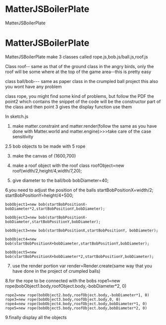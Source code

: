 # MatterJSBoilerPlate
MatterJSBoilerPlate

# MatterJSBoilerPlate
MatterJSBoilerPlate
make 3 classes called rope.js,bob.js/ball.js,roof.js

Class roof-- same as that of the ground class in the angry birds,
only the roof will be some where at the top of the game area--this is pretty easy

class ball/bob--- same as paper class in the crumpled ball project
this also you wont have any problem

class rope, you might find some kind of problems, but follow the PDF
the point2 which contains the snippet of the code will be the constructor part of the class
and then point 3 gives the display function use them

In sketch.js
1. make matter.constraint and matter.render(follow the same as you have done with Matter.world and matter.engine)>>>take care of the case sensitivity

2.5 bob objects to be made with 5 rope

3. make the canvas of (1600,700)

4. make a roof object with the roof class
roofObject=new roof(width/2,height/4,width/7,20);

5. give diameter to the ball/bob
bobDiameter=40;

6.you need to adjust the position of the balls 
    startBobPositionX=width/2;
	startBobPositionY=height/4+500;

	bobObject1=new bob(startBobPositionX-bobDiameter*2,startBobPositionY,bobDiameter);

	bobObject2=new bob(startBobPositionX-bobDiameter,startBobPositionY,bobDiameter);

	bobObject3=new bob(startBobPositionX,startBobPositionY, bobDiameter);

	bobObject4=new bob(startBobPositionX+bobDiameter,startBobPositionY,bobDiameter);

	bobObject5=new bob(startBobPositionX+bobDiameter*2,startBobPositionY,bobDiameter);

7. use the render portion
var render=Render.create(same way that you have done in the project of crumpled balls)

8.for the rope to be connected with the bobs
    rope1=new rope(bobObject1.body,roofObject.body,-bobDiameter*2, 0)

	rope2=new rope(bobObject2.body,roofObject.body,-bobDiameter*1, 0)
	rope3=new rope(bobObject3.body,roofObject.body,0, 0)
	rope4=new rope(bobObject4.body,roofObject.body,bobDiameter*1, 0)
	rope5=new rope(bobObject5.body,roofObject.body,bobDiameter*2, 0)

9.finally display all the objects

